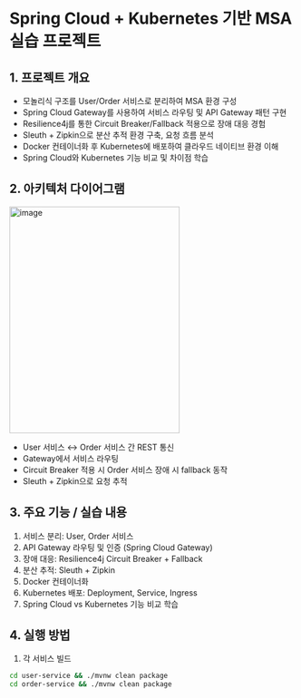 # Spring Cloud + Kubernetes 기반 MSA 실습 프로젝트

## 1. 프로젝트 개요
- 모놀리식 구조를 User/Order 서비스로 분리하여 MSA 환경 구성
- Spring Cloud Gateway를 사용하여 서비스 라우팅 및 API Gateway 패턴 구현
- Resilience4j를 통한 Circuit Breaker/Fallback 적용으로 장애 대응 경험
- Sleuth + Zipkin으로 분산 추적 환경 구축, 요청 흐름 분석
- Docker 컨테이너화 후 Kubernetes에 배포하여 클라우드 네이티브 환경 이해
- Spring Cloud와 Kubernetes 기능 비교 및 차이점 학습

## 2. 아키텍처 다이어그램
<img width="300" height="400" alt="image" src="https://github.com/user-attachments/assets/ba82f842-3671-4e7d-973e-1442d7c0e40d" />

- User 서비스 ↔ Order 서비스 간 REST 통신
- Gateway에서 서비스 라우팅
- Circuit Breaker 적용 시 Order 서비스 장애 시 fallback 동작
- Sleuth + Zipkin으로 요청 추적

## 3. 주요 기능 / 실습 내용
1. 서비스 분리: User, Order 서비스
2. API Gateway 라우팅 및 인증 (Spring Cloud Gateway)
3. 장애 대응: Resilience4j Circuit Breaker + Fallback
4. 분산 추적: Sleuth + Zipkin
5. Docker 컨테이너화
6. Kubernetes 배포: Deployment, Service, Ingress
7. Spring Cloud vs Kubernetes 기능 비교 학습

## 4. 실행 방법
1. 각 서비스 빌드
```bash
cd user-service && ./mvnw clean package
cd order-service && ./mvnw clean package
